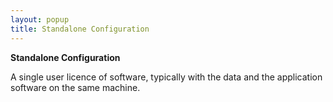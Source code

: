 ```yaml
---
layout: popup
title: Standalone Configuration
---
```



**Standalone Configuration**


A single user licence of software, typically with the data and the application software on the same machine.
